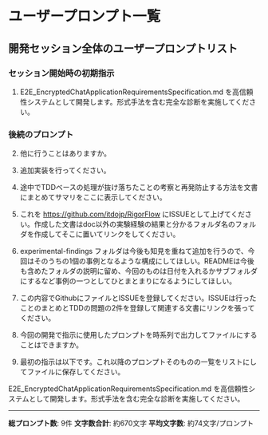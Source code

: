 # ユーザープロンプト一覧

## 開発セッション全体のユーザープロンプトリスト

### セッション開始時の初期指示
1. E2E_EncryptedChatApplicationRequirementsSpecification.md を高信頼性システムとして開発します。形式手法を含む完全な診断を実施してください。

### 後続のプロンプト
2. 他に行うことはありますか。

3. 追加実装を行ってください。

4. 途中でTDDベースの処理が抜け落ちたことの考察と再発防止する方法を文書にまとめてサマリをここに表示してください。

5. これを https://github.com/itdojp/RigorFlow にISSUEとして上げてください。作成した文書はdoc以外の実験経験の結果と分かるフォルダ名のフォルダを作成してそこに置いてリンクをしてください。

6. experimental-findings フォルダは今後も知見を重ねて追加を行うので、今回はそのうちの1個の事例となるような構成にしてほしい。READMEは今後も含めたフォルダの説明に留め、今回のものは日付を入れるかサブフォルダにするなど事例の一つとしてひとまとまりになるようにしてほしい。

7. この内容でGithubにファイルとISSUEを登録してください。ISSUEは行ったことのまとめとTDDの問題の2件を登録して関連する文書にリンクを張ってください。

8. 今回の開発で指示に使用したプロンプトを時系列で出力してファイルにすることはできますか。

9. 最初の指示は以下です。これ以降のプロンプトそのものの一覧をリストにしてファイルに保存してください。

E2E_EncryptedChatApplicationRequirementsSpecification.md を高信頼性システムとして開発します。形式手法を含む完全な診断を実施してください。

---
**総プロンプト数**: 9件
**文字数合計**: 約670文字
**平均文字数**: 約74文字/プロンプト